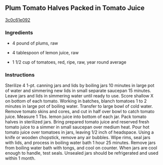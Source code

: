 ## Plum Tomato Halves Packed in Tomato Juice

[3c0c61e092](http://www.vegetariantimes.com/recipe/plum-tomato-halves-packed-in-tomato-juice/)

### Ingredients

 - 4 pound of plums, raw

 - 4 tablespoon of lemon juice, raw

 - 1 1/2 cup of tomatoes, red, ripe, raw, year round average

### Instructions

Sterilize 4 1-pt. canning jars and lids by boiling jars 10 minutes in large pot of water and simmering new lids in small separate saucepan 15 minutes. Leave jars and lids in simmering water until ready to use. Score shallow X on bottom of each tomato. Working in batches, blanch tomatoes 1 to 2 minutes in large pot of boiling water. Transfer to large bowl of cold water. Remove tomato skins and cores, and cut in half over bowl to catch tomato juice. Measure 1 Tbs. lemon juice into bottom of each jar. Pack tomato halves in sterilized jars. Bring prepared tomato juice and reserved fresh tomato juice to a simmer in small saucepan over medium heat. Pour hot tomato juice over tomatoes in jars, leaving 1/2 inch of headspace. Using a knife or wooden chopstick, remove any air bubbles. Wipe rims, seal jars with lids, and process in boiling water bath 1 hour 25 minutes. Remove jars from boiling water bath with tongs, and cool on counter. When jars are cool enough to handle, test seals. Unsealed jars should be refrigerated and used within 1 month.